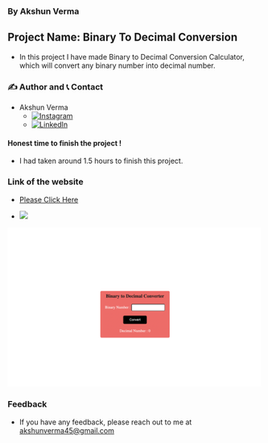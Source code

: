 ### By Akshun Verma

## Project Name: Binary To Decimal Conversion

- In this project I have made Binary to Decimal Conversion Calculator, which will convert any binary number into decimal number.  

### ✍️ Author and 📞 Contact
- Akshun Verma
   - [![Instagram](https://img.shields.io/badge/Instagram-0A66C2?style=for-the-badge&logo=instagram&logoColor=white)](https://www.instagram.com/akshunn_3945/)
   - [![LinkedIn](https://img.shields.io/badge/-LinkedIn-blue)](https://www.linkedin.com/in/akshun-verma-98110b214/)


#### Honest time to finish the project !
 - I had taken around 1.5 hours to finish this project.

### Link of the website
- [Please Click Here](https://dulcet-cuchufli-0444c1.netlify.app/)

- ![](https://img.shields.io/badge/HTML--CSS-JavaScript-lightgrey)

![](./Image/Binary_Decimal.png)
 ### Feedback
 - If you have any feedback, please reach out to me at akshunverma45@gmail.com
